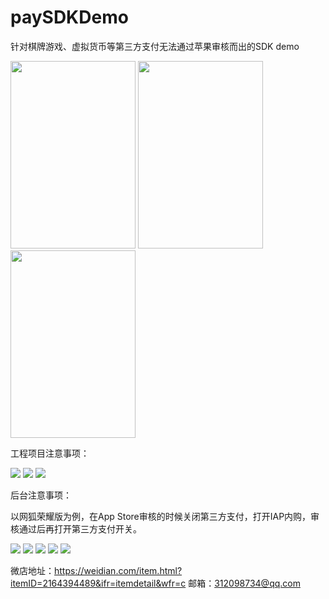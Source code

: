 # paySDKDemo
针对棋牌游戏、虚拟货币等第三方支付无法通过苹果审核而出的SDK demo



<img src="https://github.com/serinder/paySDKDemo/blob/master/UML/iTools%20Screen%20Shot%202016-09-09%2023.33.32.png" width=200px height=300px></img>
<img src="https://github.com/serinder/paySDKDemo/blob/master/UML/iTools%20Screen%20Shot%202016-09-09%2023.33.59.png" width=200px height=300px></img>
<img src="https://github.com/serinder/paySDKDemo/blob/master/UML/iTools%20Screen%20Shot%202017-09-09%2023.36.43.png" width=200px height=300px></img>


工程项目注意事项：



<img src="https://github.com/serinder/paySDKDemo/blob/master/UML/WechatIMG10.jpeg" ></img>
<img src="https://github.com/serinder/paySDKDemo/blob/master/UML/WechatIMG11.jpeg" ></img>
<img src="https://github.com/serinder/paySDKDemo/blob/master/UML/WechatIMG12.jpeg" ></img>


后台注意事项：

以网狐荣耀版为例，在App Store审核的时候关闭第三方支付，打开IAP内购，审核通过后再打开第三方支付开关。

<img src="https://github.com/serinder/paySDKDemo/blob/master/UML/WechatIMG14.jpeg" ></img>
<img src="https://github.com/serinder/paySDKDemo/blob/master/UML/WechatIMG15.jpeg" ></img>
<img src="https://github.com/serinder/paySDKDemo/blob/master/UML/WechatIMG16.jpeg" ></img>
<img src="https://github.com/serinder/paySDKDemo/blob/master/UML/WechatIMG18.jpeg" ></img>
<img src="https://github.com/serinder/paySDKDemo/blob/master/UML/WechatIMG19.jpeg" ></img>


微店地址：https://weidian.com/item.html?itemID=2164394489&ifr=itemdetail&wfr=c
邮箱：312098734@qq.com
